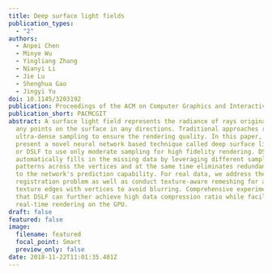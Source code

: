 ```yaml
---
title: Deep surface light fields
publication_types:
  - "2"
authors:
  - Anpei Chen
  - Minye Wu
  - Yingliang Zhang
  - Nianyi Li
  - Jie Lu
  - Shenghua Gao
  - Jingyi Yu
doi: 10.1145/3203192
publication: Proceedings of the ACM on Computer Graphics and Interactive Techniques
publication_short: PACMCGIT
abstract: A surface light field represents the radiance of rays originating from
  any points on the surface in any directions. Traditional approaches require
  ultra-dense sampling to ensure the rendering quality. In this paper, we
  present a novel neural network based technique called deep surface light field
  or DSLF to use only moderate sampling for high fidelity rendering. DSLF
  automatically fills in the missing data by leveraging different sampling
  patterns across the vertices and at the same time eliminates redundancies due
  to the network's prediction capability. For real data, we address the image
  registration problem as well as conduct texture-aware remeshing for aligning
  texture edges with vertices to avoid blurring. Comprehensive experiments show
  that DSLF can further achieve high data compression ratio while facilitating
  real-time rendering on the GPU.
draft: false
featured: false
image:
  filename: featured
  focal_point: Smart
  preview_only: false
date: 2018-11-22T11:01:35.401Z
---
```

